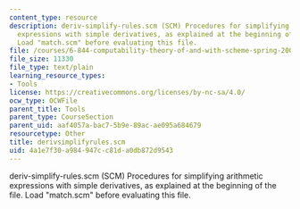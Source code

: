 ```yaml
---
content_type: resource
description: deriv-simplify-rules.scm (SCM) Procedures for simplifying arithmetic
  expressions with simple derivatives, as explained at the beginning of the file.
  Load "match.scm" before evaluating this file.
file: /courses/6-844-computability-theory-of-and-with-scheme-spring-2003/4a1e7f30a984947cc81da0db872d9543_derivsimplifyrules.scm
file_size: 11330
file_type: text/plain
learning_resource_types:
- Tools
license: https://creativecommons.org/licenses/by-nc-sa/4.0/
ocw_type: OCWFile
parent_title: Tools
parent_type: CourseSection
parent_uid: aaf4057a-bac7-5b9e-89ac-ae095a684679
resourcetype: Other
title: derivsimplifyrules.scm
uid: 4a1e7f30-a984-947c-c81d-a0db872d9543
---
```

deriv-simplify-rules.scm (SCM) Procedures for simplifying arithmetic expressions with simple derivatives, as explained at the beginning of the file. Load "match.scm" before evaluating this file.